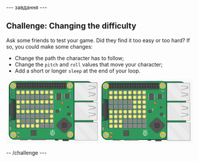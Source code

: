 \--- завдання \---

## Challenge: Changing the difficulty

Ask some friends to test your game. Did they find it too easy or too hard? If so, you could make some changes:

+ Change the path the character has to follow;
+ Change the `pitch` and `roll` values that move your character;
+ Add a short or longer `sleep` at the end of your loop.

![знімок екрану](images/tightrope-difficulty.png)

-- /challenge \---